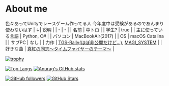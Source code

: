 # About me
色々あってUnityでレースゲーム作ってる人
今年度中は受験があるのであんまり使わないはず
| ↓| 説明 |
| - | - |
| 名前 | 中トロ |
| 学生? | true |
| 主に使っている言語 | Python, C# |
| パソコン | MacBookAir(2017) |
| OS | macOS Catalina |
| サブPC | なし |
| 力作 | [TGS-Rally(ほぼ非公開だけど...)](https://github.com/Detteiu-Yoshida/TGS-Rally), [MAGI_SYSTEM](https://github.com/Detteiu-Yoshida/MAGI_SYSTEM) |
| 好きな曲 | [真紅の同志～タイムファイヤーのテーマ～](https://www.youtube.com/watch?v=MtzeXyhV8Vk) |

[![trophy](https://github-profile-trophy.vercel.app/?username=Detteiu-Yoshida)](https://github.com/ryo-ma/github-profile-trophy)

[![Top Langs](https://github-readme-stats.vercel.app/api/top-langs/?username=Detteiu-Yoshida)](https://github.com/anuraghazra/github-readme-stats)
[![Anurag's GitHub stats](https://github-readme-stats.vercel.app/api?username=Detteiu-Yoshida&show_icons=true&bg_color=30,e96443,904e95&title_color=fff&text_color=fff)](https://github.com/Detteiu-Yoshida)

[![GitHub followers](https://img.shields.io/github/followers/Detteiu-Yoshida?style=social)](https://github.com/Detteiu-Yoshida?tab=followers)
[![GitHub Stars](https://img.shields.io/github/stars/Detteiu-Yoshida?style=social)](https://github.com/Detteiu-Yoshida?tab=stars)
